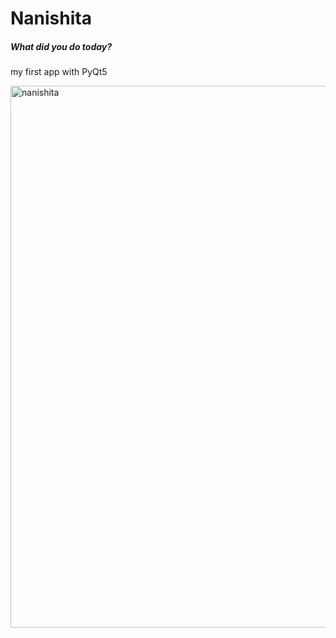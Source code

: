# Nanishita

##### What did you do today?

my first app with PyQt5

<img width="867" alt="nanishita" src="https://user-images.githubusercontent.com/26996041/33373701-711388ac-d546-11e7-8a3b-670b250e4914.png">
